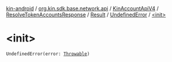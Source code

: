 [kin-android](../../../../../index.md) / [org.kin.sdk.base.network.api](../../../../index.md) / [KinAccountApiV4](../../../index.md) / [ResolveTokenAccountsResponse](../../index.md) / [Result](../index.md) / [UndefinedError](index.md) / [&lt;init&gt;](./-init-.md)

# &lt;init&gt;

`UndefinedError(error: `[`Throwable`](https://kotlinlang.org/api/latest/jvm/stdlib/kotlin/-throwable/index.html)`)`